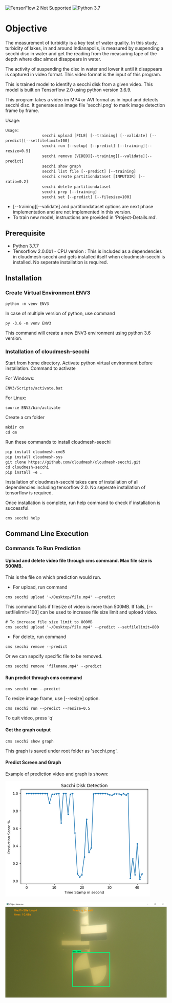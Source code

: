 ![TensorFlow 2 Not Supported](https://img.shields.io/badge/TensorFlow%20Requirement-2.0-brightgreen)
![Python 3.7](https://img.shields.io/badge/Python-3.7-brightgreen.svg)

# Objective

The measurement of turbidity is a key test of water quality. In this study, 
turbidity of lakes, in and around Indianapolis, is measured by suspending a 
secchi disc in water and get the reading from the measuring tape of the depth
where disc almost disappears in water. 

The activity of suspending the disc in water and lower it until it disappears is
captured in video format. This video format is the input of this program.

This is trained model to identify a secchi disk from a given video. This model 
is built on Tensorflow 2.0 using python version 3.6.9.

This program takes a video im MP4 or AVI format as in input and detects secchi disc.
It generates an image file 'secchi.png' to mark image detection frame by frame. 

Usage:

```
Usage:
                secchi upload [FILE] [--training] [--validate] [--predict][--setfilelimit=100]
                secchi run [--setup] [--predict] [--training][--resize=0.5]
                secchi remove [VIDEO][--training][--validate][--predict]
                secchi show graph 
                secchi list file [--predict] [--training]
                secchi create partitiondataset [INPUTDIR] [--ratio=0.2]
                secchi delete partitiondataset
                secchi prep [--training]
                secchi set [--predict] [--filesize=100]

```

* [--training][--validate] and partitiondataset options are next phase implementation
  and are not implemented in this version.
* To train new model, instructions are provided in 'Project-Details.md'.

## Prerequisite

* Python 3.7.7
* Tensorflow 2.0.0b1 - CPU version : This is included as a dependencies in 
  cloudmesh-secchi and gets installed itself when cloudmesh-secchi is installed. 
  No seperate installation is required. 

## Installation

### Create Virtual Environment ENV3

```
python -m venv ENV3
```

In case of multiple version of python, use command 

```
py -3.6 -m venv ENV3
```

This command will create a new ENV3 environment using python 3.6 version.


### Installation of cloudmesh-secchi

Start from home directory. Activate python virtual environment before installation. 
Command to activate

For Windows:

```
ENV3/Scripts/activate.bat
```

For Linux:

```
source ENV3/bin/activate
```

Create a cm folder 

```
mkdir cm
cd cm
```

Run these commands to install cloudmesh-seechi

```
pip install cloudmesh-cmd5
pip install cloudmesh-sys
git clone https://github.com/cloudmesh/cloudmesh-secchi.git
cd cloudmesh-secchi
pip install -e .

```

Installation of cloudmesh-secchi takes care of installation of all dependencies including
tensorflow 2.0. No seperate installation of tensorflow is required.

Once installation is complete, run help command to check if installation is successful.

```
cms secchi help
```

## Command Line Execution

### Commands To Run Prediction

#### Upload and delete video file through cms command. Max file size is 500MB.

This is the file on which prediction would run.

* For upload, run command

```
cms secchi upload '~/Desktop/file.mp4' --predict
```

This command fails if filesize of video is more than 500MB. 
If fails, [--setfilelimit=100] can be used to increase file size limit and upload
video.

```
# To increase file size limit to 800MB
cms secchi upload '~/Desktop/file.mp4' --predict --setfilelimit=800

``` 

* For delete, run command 

```
cms secchi remove --predict
```

  Or we can sepcify specific file to be removed.

```
cms secchi remove 'filename.mp4' --predict
```  

#### Run predict through cms command

```
cms secchi run --predict
```

To resize image frame, use [--resize] option.

```
cms secchi run --predict --resize=0.5
```

To quit video, press 'q'

#### Get the graph output

```
cms secchi show graph
```

This graph is saved under root folder as 'secchi.png'.


#### Predict Screen and Graph

Example of prediction video and graph is shown:

![Output Graph](image/secchigraph.png) 

![Predictor Output Image](image/Predictor_Image.png)